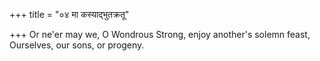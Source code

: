 +++
title = "०४ मा कस्याद्भुतक्रतू"

+++
Or ne'er may we, O Wondrous Strong, enjoy another's solemn feast,  
     Ourselves, our sons, or progeny.